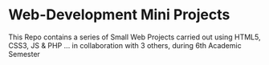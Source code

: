 # Web-Development Mini Projects
This Repo contains a series of Small Web Projects carried out using HTML5, CSS3, JS & PHP ... in collaboration with 3 others, during 6th Academic Semester
